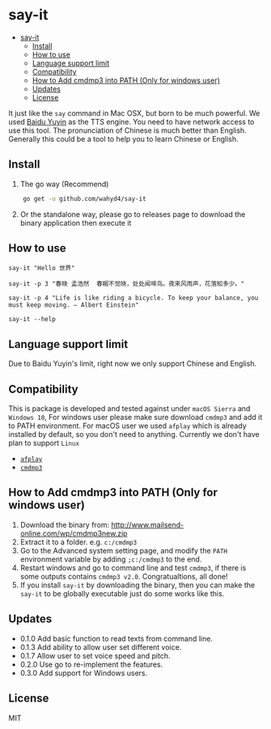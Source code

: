 # say-it

<!-- TOC -->

- [say-it](#say-it)
  - [Install](#install)
  - [How to use](#how-to-use)
  - [Language support limit](#language-support-limit)
  - [Compatibility](#compatibility)
  - [How to Add cmdmp3 into PATH (Only for windows user)](#how-to-add-cmdmp3-into-path-only-for-windows-user)
  - [Updates](#updates)
  - [License](#license)

<!-- /TOC -->

It just like the `say` command in Mac OSX, but born to be much powerful. We used [Baidu Yuyin](http://yuyin.baidu.com/) as the TTS engine. You need to have network access to use this tool. The pronunciation of Chinese is much better than English. Generally this could be a tool to help you to learn Chinese or English.

## Install
1. The go way (Recommend)

```bash
    go get -u github.com/wahyd4/say-it
```
2. Or the standalone way, please go to releases page to download the binary application then execute it

## How to use

  `say-it "Hello 世界"`

  `say-it -p 3 "春晓 孟浩然  春眠不觉晓，处处闻啼鸟。夜来风雨声，花落知多少。"`

  `say-it -p 4 "Life is like riding a bicycle. To keep your balance, you must keep moving. ― Albert Einstein"`

  `say-it --help`


## Language support limit
  Due to Baidu Yuyin's limit, right now we only support Chinese and English.

## Compatibility

  This is package is developed and tested against under `macOS Sierra` and `Windows 10`, For windows user please make sure download `cmdmp3` and add it to PATH environment.
  For macOS user we used `afplay` which is already installed by default, so you don't need to anything.
  Currently we don't have plan to support `Linux`


  * [`afplay`](https://developer.apple.com/library/mac/documentation/Darwin/Reference/ManPages/man1/afplay.1.html)
  * [`cmdmp3`](https://github.com/jimlawless/cmdmp3)

## How to Add cmdmp3 into PATH (Only for windows user)
1. Download the binary from: <http://www.mailsend-online.com/wp/cmdmp3new.zip>
2. Extract it to a folder. e.g. `c:/cmdmp3`
3. Go to the Advanced system setting page, and modify the `PATH` environment variable by adding `;c:/cmdmp3` to the end.
4. Restart windows and go to command line and test `cmdmp3`, if there is some outputs contains `cmdmp3 v2.0`. Congratualtions, all done!
5. If you install `say-it` by downloading the binary, then you can make the `say-it` to be globally executable just do some works like this.

## Updates

  * 0.1.0 Add basic function to read texts from command line.
  * 0.1.3 Add ability to allow user set different voice.
  * 0.1.7 Allow user to set voice speed and pitch.
  * 0.2.0 Use go to re-implement the features.
  * 0.3.0 Add support for Windows users.
## License

  MIT


